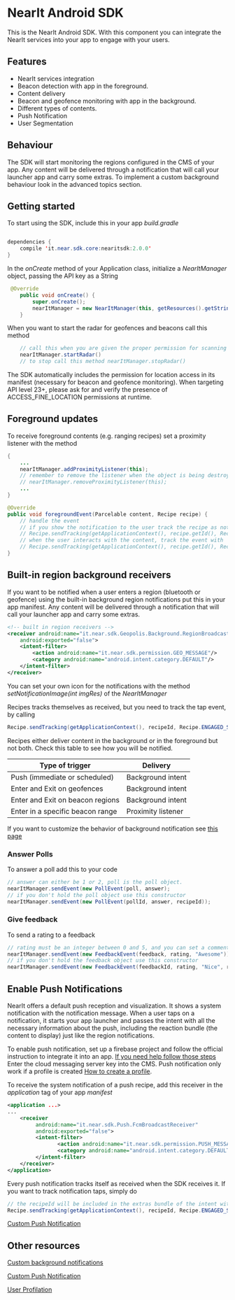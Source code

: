 # NearIt Android SDK #

This is the NearIt Android SDK. With this component you can integrate the NearIt services into your app to engage with your users.

## Features ##

* NearIt services integration
* Beacon detection with app in the foreground.
* Content delivery
* Beacon and geofence monitoring with app in the background.
* Different types of contents.
* Push Notification
* User Segmentation


## Behaviour ##

The SDK will start monitoring the regions configured in the CMS of your app. Any content will be delivered through a notification that will call your launcher app and carry some extras.
To implement a custom background behaviour look in the advanced topics section.

## Getting started ##

To start using the SDK, include this in your app *build.gradle*

```java

dependencies {
    compile 'it.near.sdk.core:nearitsdk:2.0.0'
}
```

In the *onCreate* method of your Application class, initialize a *NearItManager* object, passing the API key as a String


```java
 @Override
    public void onCreate() {
        super.onCreate();
        nearItManager = new NearItManager(this, getResources().getString(R.string.api_key));
    }

```

When you want to start the radar for geofences and beacons call this method

```java
    // call this when you are given the proper permission for scanning (ACCESS_FINE_LOCATION)
    nearItManager.startRadar()
    // to stop call this method nearItManager.stopRadar()
```

The SDK automatically includes the permission for location access in its manifest (necessary for beacon and geofence monitoring). When targeting API level 23+, please ask for and verify the presence of ACCESS_FINE_LOCATION permissions at runtime.

## Foreground updates ##

To receive foreground contents (e.g. ranging recipes) set a proximity listener with the method
```java
{
    ...
    nearItManager.addProximityListener(this);
    // remember to remove the listener when the object is being destroyed with 
    // nearItManager.removeProximityListener(this);
    ...
}

@Override
public void foregroundEvent(Parcelable content, Recipe recipe) {
    // handle the event
    // if you show the notification to the user track the recipe as notified with
    // Recipe.sendTracking(getApplicationContext(), recipe.getId(), Recipe.NOTIFIED_STATUS);
    // when the user interacts with the content, track the event with
    // Recipe.sendTracking(getApplicationContext(), recipe.getId(), Recipe.ENGAGED_STATUS);
}   
```

## Built-in region background receivers ##

If you want to be notified when a user enters a region (bluetooth or geofence) using the built-in background region notifications put this in your app manifest. 
Any content will be delivered through a notification that will call your launcher app and carry some extras.
```xml
<!-- built in region receivers -->
<receiver android:name="it.near.sdk.Geopolis.Background.RegionBroadcastReceiver"
    android:exported="false">
    <intent-filter>
        <action android:name="it.near.sdk.permission.GEO_MESSAGE"/>
        <category android:name="android.intent.category.DEFAULT"/>
    </intent-filter>
</receiver>
```
You can set your own icon for the notifications with the method *setNotificationImage(int imgRes)* of the *NearItManager*

Recipes tracks themselves as received, but you need to track the tap event, by calling
```java
Recipe.sendTracking(getApplicationContext(), recipeId, Recipe.ENGAGED_STATUS);
```

Recipes either deliver content in the background or in the foreground but not both. Check this table to see how you will be notified.

| Type of trigger                  | Delivery           |
|----------------------------------|--------------------|
| Push (immediate or scheduled)    | Background intent  |
| Enter and Exit on geofences      | Background intent  |
| Enter and Exit on beacon regions | Background intent  |
| Enter in a specific beacon range | Proximity listener |

If you want to customize the behavior of background notification see [this page](docs/custom-background-notifications.md)

### Answer Polls ###

To answer a poll add this to your code
```java
// answer can either be 1 or 2, poll is the poll object.
nearItManager.sendEvent(new PollEvent(poll, answer);
// if you don't hold the poll object use this constructor
nearItManager.sendEvent(new PollEvent(pollId, answer, recipeId));
```

### Give feedback ###

To send a rating to a feedback
```java
// rating must be an integer between 0 and 5, and you can set a comment string.
nearItManager.sendEvent(new FeedbackEvent(feedback, rating, "Awesome"));
// if you don't hold the feedback object use this constructor
nearItManager.sendEvent(new FeedbackEvent(feedbackId, rating, "Nice", recipeId));
```

## Enable Push Notifications ##

NearIt offers a default push reception and visualization. It shows a system notification with the notification message.
When a user taps on a notification, it starts your app launcher and passes the intent with all the necessary information about the push, including the reaction bundle (the content to display) just like the region notifications.

To enable push notification, set up a firebase project and follow the official instruction to integrate it into an app. [If you need help follow those steps](docs/firebase.md)
Enter the cloud messaging server key into the CMS. Push notification only work if a profile is created [How to create a profile](docs/user-profilation).

To receive the system notification of a push recipe, add this receiver in the *application* tag of your app *manifest*
```xml
<application ...>
...
    <receiver
         android:name="it.near.sdk.Push.FcmBroadcastReceiver"
         android:exported="false">
         <intent-filter>
                <action android:name="it.near.sdk.permission.PUSH_MESSAGE" />
                <category android:name="android.intent.category.DEFAULT" />
         </intent-filter>
    </receiver>
</application>
```

Every push notification tracks itself as received when the SDK receives it.
If you want to track notification taps, simply do
```java
// the recipeId will be included in the extras bundle of the intent with the key IntentConstants.RECIPE_ID
Recipe.sendTracking(getApplicationContext(), recipeId, Recipe.ENGAGED_STATUS);
```

[Custom Push Notification](docs/custom-push-notification)

## Other resources ##

[Custom background notifications](docs/custom-background-notifications.md)

[Custom Push Notification](docs/custom-push-notification)

[User Profilation](docs/user-profilation.md)
